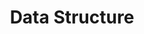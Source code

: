 ---
title: Data Structure
description: The way to store and organize data in computer systems.
image: dataStructures.jpg

# Badge style
style:
    background: "#2a9d8f"
    color: "#fff"
---